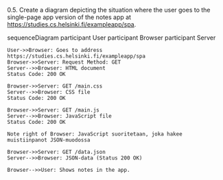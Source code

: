 0.5. Create a diagram depicting the situation where the user goes to the single-page app version of the notes app at https://studies.cs.helsinki.fi/exampleapp/spa.

sequenceDiagram
participant User
participant Browser
participant Server

    User->>Browser: Goes to address https://studies.cs.helsinki.fi/exampleapp/spa
    Browser->>Server: Request Method: GET
    Server-->>Browser: HTML document
    Status Code: 200 OK

    Browser->>Server: GET /main.css
    Server-->>Browser: CSS file
    Status Code: 200 OK

    Browser->>Server: GET /main.js
    Server-->>Browser: JavaScript file
    Status Code: 200 OK

    Note right of Browser: JavaScript suoritetaan, joka hakee muistiinpanot JSON-muodossa

    Browser->>Server: GET /data.json
    Server-->>Browser: JSON-data (Status 200 OK)

    Browser-->>User: Shows notes in the app.
